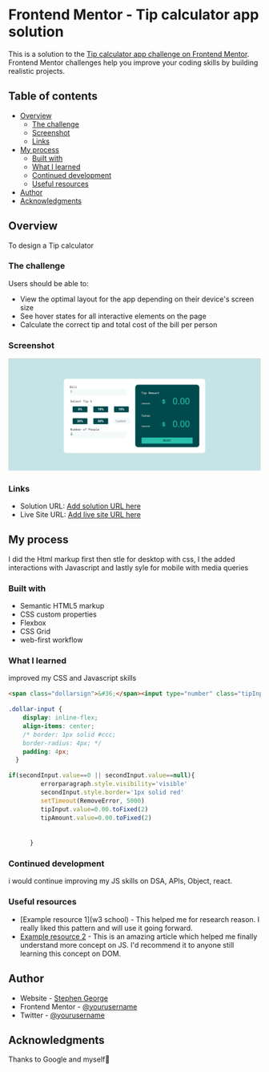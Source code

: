 # Frontend Mentor - Tip calculator app solution

This is a solution to the [Tip calculator app challenge on Frontend Mentor](https://www.frontendmentor.io/challenges/tip-calculator-app-ugJNGbJUX). Frontend Mentor challenges help you improve your coding skills by building realistic projects.

## Table of contents

- [Overview](#overview)
  - [The challenge](#the-challenge)
  - [Screenshot](#screenshot)
  - [Links](#links)
- [My process](#my-process)
  - [Built with](#built-with)
  - [What I learned](#what-i-learned)
  - [Continued development](#continued-development)
  - [Useful resources](#useful-resources)
- [Author](#author)
- [Acknowledgments](#acknowledgments)


## Overview
To design a Tip calculator

### The challenge

Users should be able to:

- View the optimal layout for the app depending on their device's screen size
- See hover states for all interactive elements on the page
- Calculate the correct tip and total cost of the bill per person

### Screenshot

![](Screenshot.png)



### Links

- Solution URL: [Add solution URL here](https://your-solution-url.com)
- Live Site URL: [Add live site URL here](https://your-live-site-url.com)

## My process
I did the Html markup first then stle for desktop with css, I the added interactions with Javascript and lastly syle for mobile with media queries

### Built with

- Semantic HTML5 markup
- CSS custom properties
- Flexbox
- CSS Grid
- web-first workflow


### What I learned

improved my CSS and Javascript skills


```html
<span class="dollarsign">&#36;</span><input type="number" class="tipInput"  value="0.00"  disabled>
```
```css
.dollar-input {
    display: inline-flex;
    align-items: center;
    /* border: 1px solid #ccc;
    border-radius: 4px; */
    padding: 4px;
  }
```
```js
if(secondInput.value==0 || secondInput.value==null){
         errorparagraph.style.visibility='visible'
         secondInput.style.border='1px solid red'
         setTimeout(RemoveError, 5000)
         tipInput.value=0.00.toFixed(2)
         tipAmount.value=0.00.toFixed(2)
         
        
      }
```




### Continued development

i would continue improving my JS skills on DSA, APIs, Object, react.


### Useful resources

- [Example resource 1](w3 school) - This helped me for research reason. I really liked this pattern and will use it going forward.
- [Example resource 2](https://www.javapoint.com) - This is an amazing article which helped me finally understand more concept on JS. I'd recommend it to anyone still learning this concept on DOM.


## Author

- Website - [Stephen George](https://github.com/El-charis)
- Frontend Mentor - [@yourusername](https://www.frontendmentor.io/profile/El-charis)
- Twitter - [@yourusername](https://twitter.com/callme_george_)



## Acknowledgments

Thanks to Google and myself🤣


